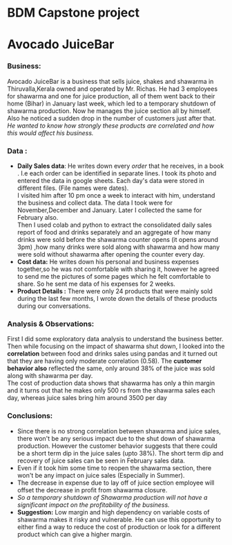 # **BDM Capstone project** 

# Avocado JuiceBar

### **Business:**	

Avocado JuiceBar is a business that sells juice, shakes and shawarma in Thiruvalla,Kerala  owned and operated by Mr. Richas. He had 3 employees for shawarma and one for juice production, all of them went back to their home (Bihar) in January last week, which led to a temporary shutdown of shawarma production. Now he manages the juice section all by himself. Also he noticed a sudden drop in the number of customers just after that. *He wanted to know how strongly these products are correlated and how this would affect his business.*

### **Data :**

* **Daily Sales data**: He writes down every *order* that he receives, in a book . I.e each order can be identified in separate lines. I took its photo and entered the data in google sheets. Each day's data were stored in different files. (File names were dates).  
  I visited him after 10 pm once a week to interact with him, understand the business and collect data. The data I took were for November,December and  January. Later I collected the same for  February also.  
  Then I used colab and python to extract the consolidated daily sales report of food and drinks separately and an aggregate of how many drinks were sold before the shawarma counter opens (it opens around 3pm) ,how many drinks were sold along with shawarma and how many were sold without shawarma after opening the counter every day.  
* **Cost data:** He writes down his personal and business expenses together,so he was not comfortable with sharing it, however he agreed to send me the pictures of some pages which he felt comfortable to share. So he sent me data of his expenses for 2 weeks.  
* **Product Details :**  There were only 24 products that were mainly sold during the last few months, I wrote down the details of these products during our conversations.

### **Analysis & Observations:**

First I did some exploratory data analysis to understand the business better. Then while focusing on the impact of shawarma shut down, I looked into the **correlation** between food and drinks sales using pandas and  it turned out that they are having only moderate correlation (0.58). The **customer behavior also** reflected the same, only around 38% of the juice was sold along with shawarma per day.  
The cost of production data shows that shawarma has only a thin margin and it turns out that he makes only 500 rs from the shawarma sales each day, whereas juice sales bring him around 3500 per day

### **Conclusions:**

* Since there is no strong correlation between shawarma and juice sales, there won't be any serious impact due to the shut down of shawarma production. However the customer behavior suggests that there could be a short term dip in the juice sales (upto 38%). The short term dip and recovery of juice sales can be seen in February sales data.  
* Even if it took him some time to reopen the shawarma section, there won't be any impact on juice sales (Especially in Summer).  
* The decrease in expense due to lay off of juice section employee will offset the decrease in profit from shawarma closure.  
* *So a temporary shutdown of Shawarma production will not have a significant impact on the profitability of the business.*  
* **Suggestion:**  Low margin and high dependency on variable costs of shawarma makes it risky and vulnerable. He can use this opportunity to either find a way to reduce the cost of production or look for a different product which can give a higher margin.